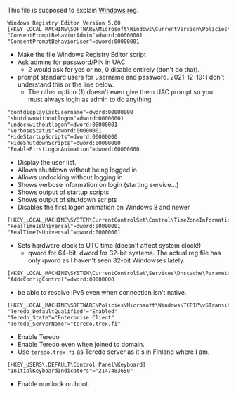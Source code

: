 This file is supposed to explain [Windows.reg](Windows.reg).

```
Windows Registry Editor Version 5.00
[HKEY_LOCAL_MACHINE\SOFTWARE\Microsoft\Windows\CurrentVersion\Policies\System]
"ConsentPromptBehaviorAdmin"=dword:00000001
"ConsentPromptBehaviorUser"=dword:00000001
```

* Make the file Windows Registry Editor script
* Ask admins for password/PIN in UAC
    * 2 would ask for yes or no, 0 disable entirely (don't do that).
* prompt standard users for username and password. 2021-12-19: I don't understand this or the line below.
    * The other option (1) doesn't even give them UAC prompt so you must
    always login as admin to do anything.

```
"dontdisplaylastusername"=dword:00000000
"shutdownwithoutlogon"=dword:00000001
"undockwithoutlogon"=dword:00000001
"VerboseStatus"=dword:00000001
"HideStartupScripts"=dword:00000000
"HideShutdownScripts"=dword:00000000
"EnableFirstLogonAnimation"=dword:00000000
```

* Display the user list.
* Allows shutdown without being logged in
* Allows undocking without logging in
* Shows verbose information on login (starting service...)
* Shows output of startup scripts
* Shows output of shutdown scripts
* Disables the first logon animation on Windows 8 and newer

```
[HKEY_LOCAL_MACHINE\SYSTEM\CurrentControlSet\Control\TimeZoneInformation]
"RealTimeIsUniversal"=dword:00000001
"RealTimeIsUniversal"=qword:00000001
```

* Sets hardware clock to UTC time (doesn't affect system clock!)
    * qword for 64-bit, dword for 32-bit systems. The actual reg file has
      only qword as I haven't seen 32-bit Windowses lately.

```
[HKEY_LOCAL_MACHINE\SYSTEM\CurrentControlSet\Services\Dnscache\Parameters]
"AddrConfigControl"=dword:00000000
```

* be able to resolve IPv6 even when connection isn't native.

```
[HKEY_LOCAL_MACHINE\SOFTWARE\Policies\Microsoft\Windows\TCPIP\v6Transition]
"Teredo_DefaultQualified"="Enabled"
"Teredo_State"="Enterprise Client"
"Teredo_ServerName"="teredo.trex.fi"
```

* Enable Teredo
* Enable Teredo even when joined to domain.
* Use `teredo.trex.fi` as Teredo server as it's in Finland where I am.

```
[HKEY_USERS\.DEFAULT\Control Panel\Keyboard]
"InitialKeyboardIndicators"="2147483650"
```

* Enable numlock on boot.

